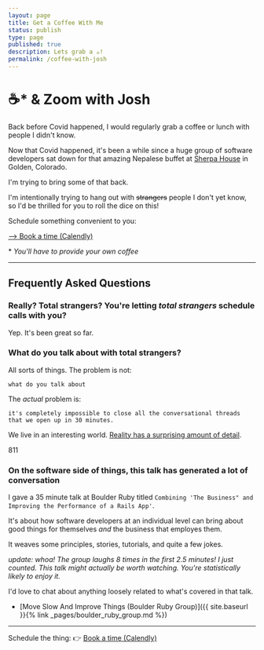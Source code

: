 ```yaml
---
layout: page
title: Get a Coffee With Me
status: publish
type: page
published: true
description: Lets grab a ☕️!
permalink: /coffee-with-josh
---
```


# ☕️* & Zoom with Josh

Back before Covid happened, I would regularly grab a coffee or lunch with people I didn't know. 

Now that Covid happened, it's been a while since a huge group of software developers sat down for that amazing Nepalese buffet at [Sherpa House](https://g.page/sherpahouse?share) in Golden, Colorado.

I'm trying to bring some of that back. 

I'm intentionally trying to hang out with <strike>strangers</strike> people I don't yet know, so I'd be thrilled for you to roll the dice on this! 

Schedule something convenient to you:

[--> Book a time (Calendly)](https://calendly.com/joshthompson/coffee-with-josh)

\* _You'll have to provide your own coffee_

------------------------

## Frequently Asked Questions

### Really? Total strangers? You're letting _total strangers_ schedule calls with you?

Yep. It's been great so far.

### What do you talk about with total strangers? 

All sorts of things. The problem is not:

`what do you talk about`

The _actual_ problem is:

`it's completely impossible to close all the conversational threads that we open up in 30 minutes.`

We live in an interesting world. [Reality has a surprising amount of detail](http://johnsalvatier.org/blog/2017/reality-has-a-surprising-amount-of-detail).


811

### On the software side of things, this talk has generated a lot of conversation

I gave a 35 minute talk at Boulder Ruby titled `Combining 'The Business" and Improving the Performance of a Rails App'`. 

It's about how software developers at an individual level can bring about good things for themselves _and_ the business that employes them. 

It weaves some principles, stories, tutorials, and quite a few jokes. 

_update: whoa! The group laughs 8 times in the first 2.5 minutes! I just counted. This talk might actually be worth watching. You're statistically likely to enjoy it._

I'd love to chat about anything loosely related to what's covered in that talk.

- [Move Slow And Improve Things (Boulder Ruby Group)]({{ site.baseurl }}{% link _pages/boulder_ruby_group.md %})

------------------------------

Schedule the thing: 👉 [Book a time (Calendly)](https://calendly.com/joshthompson/coffee-with-josh)

